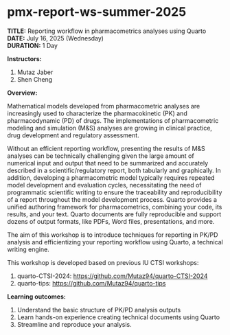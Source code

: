 # pmx-report-ws-summer-2025

**TITLE:** Reporting workflow in pharmacometrics analyses using Quarto  
**DATE:** July 16, 2025 (Wednesday)   
**DURATION:** 1 Day 

**Instructors:**
  1.	Mutaz Jaber
  2.	Shen Cheng

**Overview:**

Mathematical models developed from pharmacometric analyses are increasingly used to characterize the pharmacokinetic (PK) and pharmacodynamic (PD) of drugs. The implementations of pharmacometric modeling and simulation (M&S) analyses are growing in clinical practice, drug development and regulatory assessment. 

Without an efficient reporting workflow, presenting the results of M&S analyses can be technically challenging given the large amount of numerical input and output that need to be summarized and accurately described in a scientific/regulatory report, both tabularly and graphically. In addition, developing a pharmacometric model typically requires repeated model development and evaluation cycles, necessitating the need of programmatic scientific writing to ensure the traceability and reproducibility of a report throughout the model development process. 
Quarto provides a unified authoring framework for pharmacometrics, combining your code, its results, and your text. Quarto documents are fully reproducible and support dozens of output formats, like PDFs, Word files, presentations, and more. 

The aim of this workshop is to introduce techniques for reporting in PK/PD analysis and efficientizing your reporting workflow using Quarto, a technical writing engine. 

This workshop is developed based on previous IU CTSI workshops: 
  1.	quarto-CTSI-2024: <https://github.com/Mutaz94/quarto-CTSI-2024>
  2.	quarto-tips: <https://github.com/Mutaz94/quarto-tips>

**Learning outcomes:**
  1. Understand the basic structure of PK/PD analysis outputs
  2. Learn hands-on experience creating technical documents using Quarto
  3. Streamline and reproduce your analysis.



